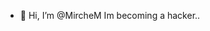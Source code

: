 - 👋 Hi, I’m @MircheM Im becoming a hacker..

<!---
MircheM/MircheM is a ✨ special ✨ repository because its `README.md` (this file) appears on your GitHub profile.
You can click the Preview link to take a look at your changes.
--->
